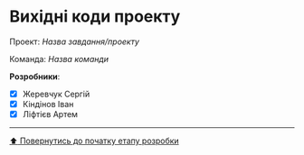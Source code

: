 # Вихідні коди проекту

Проект: *Назва завдання/проекту*

Команда: *Назва команди*

**Розробники**:

- [X] Жеревчук Сергій
- [X] Кіндінов Іван
- [X] Ліфтієв Артем
 
 ---
[:arrow_up: Повернутись до початку етапу розробки](/docs/3.Developing/README.md)
